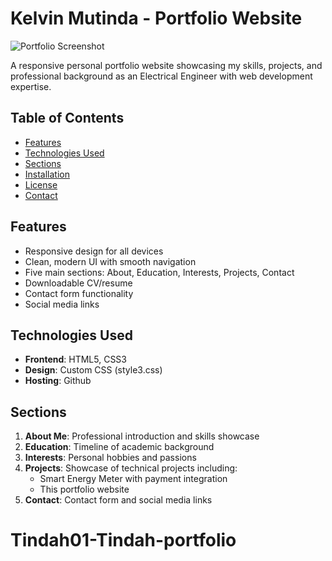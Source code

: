 
# Kelvin Mutinda - Portfolio Website

![Portfolio Screenshot](https://images.unsplash.com/photo-1555066931-4365d14bab8c)

A responsive personal portfolio website showcasing my skills, projects, and professional background as an Electrical Engineer with web development expertise.

## Table of Contents
- [Features](#features)
- [Technologies Used](#technologies-used)
- [Sections](#sections)
- [Installation](#installation)
- [License](#license)
- [Contact](#contact)

## Features
- Responsive design for all devices
- Clean, modern UI with smooth navigation
- Five main sections: About, Education, Interests, Projects, Contact
- Downloadable CV/resume
- Contact form functionality
- Social media links

## Technologies Used
- **Frontend**: HTML5, CSS3
- **Design**: Custom CSS (style3.css)
- **Hosting**: Github

## Sections
1. **About Me**: Professional introduction and skills showcase
2. **Education**: Timeline of academic background
3. **Interests**: Personal hobbies and passions
4. **Projects**: Showcase of technical projects including:
   - Smart Energy Meter with payment integration
   - This portfolio website
5. **Contact**: Contact form and social media links


# Tindah01-Tindah-portfolio
